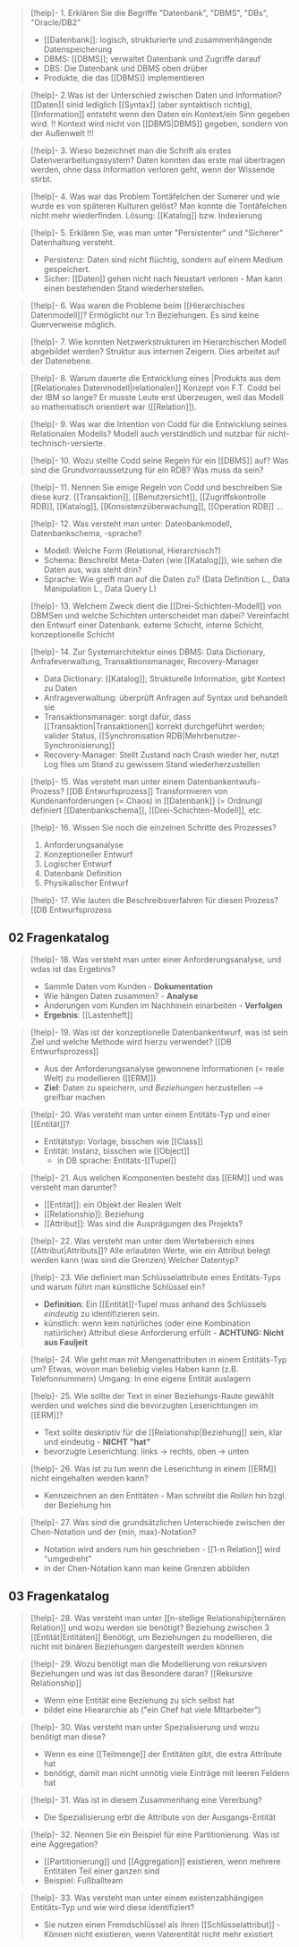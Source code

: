 

> [!help]-  1\. Erklären Sie die Begriffe "Datenbank", "DBMS", "DBs", "Oracle/DB2"
> - [[Datenbank]]: logisch, strukturierte und zusammenhängende Datenspeicherung
> - DBMS: [[DBMS]]; verwaltet Datenbank und Zugriffe darauf
> - DBS: Die Datenbank und DBMS oben drüber
> - Produkte, die das [[DBMS]] implementieren


> [!help]- 2\.Was ist der  Unterschied zwischen Daten und Information?
> [[Daten]] sinid lediglich [[Syntax]] (aber syntaktisch richtig), [[Information]] entsteht wenn den Daten ein Kontext/ein Sinn gegeben wird. !! Kontext wird nicht von [[DBMS|DBMS]] gegeben, sondern von der Außenwelt !!!


> [!help]- 3\. Wieso  bezeichnet man die Schrift als erstes Datenverarbeitungssystem?
> Daten konnten das erste mal übertragen werden,  ohne dass Information verloren geht, wenn der Wissende stirbt.


> [!help]- 4\. Was war das Problem Tontäfelchen der Sumerer und wie wurde es von späteren Kulturen gelöst?
> Man konnte die Tontäfelchen nicht mehr wiederfinden. Lösung: [[Katalog]] bzw. Indexierung


> [!help]- 5\. Erklären Sie, was man unter "Persistenter" und "Sicherer" Datenhaltung versteht.
> - Persistenz: Daten sind nicht flüchtig, sondern auf einem Medium gespeichert.
> - Sicher: [[Daten]] gehen nicht nach Neustart verloren - Man kann einen bestehenden Stand wiederherstellen.

> [!help]- 6\. Was waren die Probleme beim [[Hierarchisches Datenmodell]]?
> Ermöglicht nur 1:n Beziehungen. Es sind keine Querverweise möglich.

> [!help]- 7\. Wie konnten Netzwerkstrukturen im Hierarchischen Modell abgebildet werden?
> Struktur aus internen Zeigern. Dies arbeitet auf der Datenebene.


> [!help]- 8\. Warum dauerte die Entwicklung eines |Produkts aus dem [[Relationales Datenmodell|relationalen]] Konzept von F.T. Codd bei der IBM so lange?
> Er musste Leute erst überzeugen, weil das Modell so mathematisch orientiert war ([[Relation]]).


> [!help]- 9\. Was war die Intention von Codd für die Entwicklung seines Relationalen Modells?
> Modell auch verständlich und nutzbar für nicht-technisch-versierte.


> [!help]- 10\.  Wozu stellte Codd seine Regeln für ein [[DBMS]] auf?
> Was sind die Grundvorraussetzung für ein RDB? Was muss da sein?

> [!help]- 11\. Nennen Sie einige Regeln von Codd und beschreiben Sie diese kurz.
> [[Transaktion]], [[Benutzersicht]], [[Zugriffskontrolle RDB]], [[Katalog]], [[Konsistenzüberwachung]], [[Operation RDB]] ...

> [!help]- 12\. Was versteht man unter: Datenbankmodell, Datenbankschema, -sprache?
> - Modell: Welche Form (Relational, Hierarchisch?)
> - Schema: Beschreibt Meta-Daten (wie [[Katalog]]), wie sehen die Daten aus, was steht drin?
> - Sprache: Wie greift man auf die Daten zu? (Data Definition L., Data Manipulation L., Data Query L)


> [!help]- 13\. Welchem Zweck dient die [[Drei-Schichten-Modell]] von DBMSen und welche Schichten unterscheidet man dabei?
> Vereinfacht den Entwurf einer Datenbank.
> externe Schicht, interne Schicht, konzeptionelle Schicht


> [!help]- 14\. Zur Systemarchitektur eines DBMS: Data Dictionary, Anfrafeverwaltung, Transaktionsmanager, Recovery-Manager
> - Data Dictionary: [[Katalog]]; Strukturelle Information, gibt Kontext zu Daten
> - Anfrageverwaltung: überprüft Anfragen auf Syntax und behandelt sie 
> - Transaktionsmanager: sorgt dafür, dass [[Transaktion|Transaktionen]] korrekt durchgeführt werden; valider Status, [[Synchronisation RDB|Mehrbenutzer-Synchronisierung]] 
> - Recovery-Manager: Stellt Zustand nach Crash wieder her, nutzt Log files um Stand zu gewissem Stand wiederherzustellen


> [!help]- 15\. Was versteht man unter einem Datenbankentwufs-Prozess?
>  [[DB Entwurfsprozess]]
>  Transformieren von Kundenanforderungen (= Chaos) in [[Datenbank]] (= Ordnung)
>  definiert [[Datenbankschema]], [[Drei-Schichten-Modell]], etc.


> [!help]- 16\. Wissen Sie noch die einzelnen Schritte des Prozesses?
> 1. Anforderungsanalyse
> 2. Konzeptioneller Entwurf 
> 3. Logischer Entwurf
> 4. Datenbank Definition
> 5. Physikalischer Entwurf


> [!help]- 17\. Wie lauten die Beschreibsverfahren für diesen Prozess?
> [[DB Entwurfsprozess

## 02 Fragenkatalog

> [!help]- 18\. Was versteht man unter einer Anforderungsanalyse, und wdas ist das Ergebnis?
> - Sammle Daten vom Kunden - **Dokumentation**
> - Wie hängen Daten zusammen? - **Analyse**
> - Änderungen vom Kunden im Nachhinein einarbeiten - **Verfolgen**
> - **Ergebnis**: [[Lastenheft]]

> [!help]- 19\. Was ist der konzeptionelle Datenbankentwurf, was ist sein Ziel und welche Methode wird hierzu verwendet?
> [[DB Entwurfsprozess]]
> - Aus der Anforderungsanalyse gewonnene Informationen (= reale Welt) zu modellieren ([[ERM]])
> - **Ziel**: Daten zu speichern, und _Beziehungen_ herzustellen --> greifbar machen

> [!help]- 20\. Was versteht man unter einem Entitäts-Typ und einer [[Entität]]?
> - Entitätstyp: Vorlage, bisschen wie [[Class]]
> - Entität: Instanz, bisschen wie [[Object]]
> 	- in DB sprache: Entitäts-[[Tupel]]

> [!help]- 21\. Aus welchen Komponenten besteht das [[ERM]] und was versteht man darunter?
> - [[Entität]]: ein Objekt der Realen Welt
> - [[Relationship]]: Beziehung
> - [[Attribut]]: Was sind die Ausprägungen des Projekts?

> [!help]- 22\. Was versteht man unter dem Wertebereich eines [[Attribut|Attributs]]?
> Alle erlaubten Werte, wie ein Attribut belegt werden kann (was sind die Grenzen)
> Welcher Datentyp?

> [!help]- 23\. Wie definiert man Schlüsselattribute eines Entitäts-Typs und warum führt man künstliche Schlüssel ein?
> - **Definition**:  Ein [[Entität]]-Tupel muss anhand des Schlüssels _eindeutig_ zu identifizieren sein.
> - künstlich: wenn kein natürliches (oder eine Kombination natürlicher) Attribut diese Anforderung erfüllt - **ACHTUNG: Nicht aus Fauljeit**

> [!help]- 24\. Wie geht man mit Mengenattributen in einem Entitäts-Typ um?
> Etwas, wovon man beliebig vieles Haben kann (z.B. Telefonnummern)
> Umgang: In eine eigene Entität auslagern

> [!help]- 25\. Wie sollte der Text in einer Beziehungs-Raute gewählt werden und welches sind die bevorzugten Leserichtungen im [[ERM]]?
> - Text sollte deskriptiv für die [[Relationship|Beziehung]] sein, klar und eindeutig - **NICHT "hat"**
> - bevorzugte Leserichtung: links -> rechts, oben -> unten

> [!help]- 26\. Was ist zu tun wenn die Leserichtung in einem [[ERM]] nicht eingehalten werden kann?
> - Kennzeichnen an den Entitäten - Man schreibt die _Rollen_ hin bzgl. der Beziehung hin

> [!help]- 27\. Was sind die grundsätzlichen Unterschiede zwischen der Chen-Notation und der (min, max)-Notation?
> - Notation wird anders rum hin geschrieben - [[1-n Relation]] wird "umgedreht"
> - in der Chen-Notation kann man keine Grenzen abbilden

## 03 Fragenkatalog

> [!help]-  28\. Was versteht man unter [[n-stellige Relationship|ternären Relation]] und wozu werden sie benötigt?
> Beziehung zwischen 3 [[Entität|Entitäten]]
> Benötigt, um Beziehungen zu modellieren, die nicht mit binären Beziehungen dargestellt werden können

> [!help]-  29\. Wozu benötigt man die Modellierung von rekursiven Beziehungen und was ist das Besondere daran?
> [[Rekursive Relationship]]
> - Wenn eine Entität eine Beziehung zu sich selbst hat
> - bildet eine Hieararchie ab ("ein Chef hat viele MItarbeiter")

> [!help]- 30\. Was versteht man unter Spezialisierung und wozu benötigt man diese?
> - Wenn es eine [[Teilmenge]] der Entitäten gibt, die extra Attribute hat
> - benötigt, damit man nicht unnötig viele Einträge mit leeren Feldern hat

> [!help]- 31\. Was ist in diesem Zusammenhang eine Vererbung?
> - Die Spezialisierung erbt die Attribute von der Ausgangs-Entität

> [!help]- 32\. Nennen Sie ein Beispiel für eine Partitionierung. Was ist eine Aggregation?
> - [[Partitionierung]] und [[Aggregation]] existieren, wenn mehrere Entitäten Teil einer ganzen sind
> - Beispiel: Fußballteam

> [!help]- 33\. Was versteht man unter einem existenzabhängigen Entitäts-Typ und wie wird diese identifiziert?
> - Sie nutzen einen Fremdschlüssel als ihren [[Schlüsselattribut]] - Können nicht existieren, wenn Vaterentität nicht mehr existiert